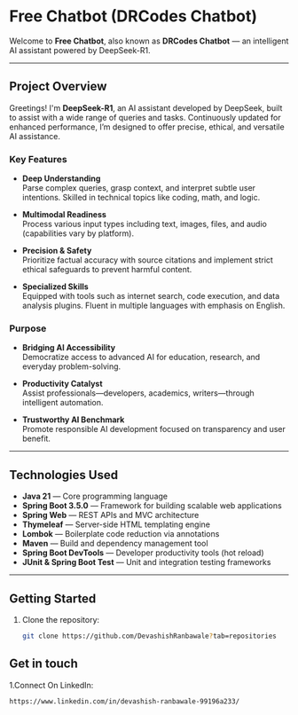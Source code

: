 # Free Chatbot (DRCodes Chatbot)

Welcome to **Free Chatbot**, also known as **DRCodes Chatbot** — an intelligent AI assistant powered by DeepSeek-R1.

---

## Project Overview

Greetings! I'm **DeepSeek-R1**, an AI assistant developed by DeepSeek, built to assist with a wide range of queries and tasks. Continuously updated for enhanced performance, I’m designed to offer precise, ethical, and versatile AI assistance.

### Key Features

- **Deep Understanding**  
  Parse complex queries, grasp context, and interpret subtle user intentions. Skilled in technical topics like coding, math, and logic.

- **Multimodal Readiness**  
  Process various input types including text, images, files, and audio (capabilities vary by platform).

- **Precision & Safety**  
  Prioritize factual accuracy with source citations and implement strict ethical safeguards to prevent harmful content.

- **Specialized Skills**  
  Equipped with tools such as internet search, code execution, and data analysis plugins. Fluent in multiple languages with emphasis on English.

### Purpose

- **Bridging AI Accessibility**  
  Democratize access to advanced AI for education, research, and everyday problem-solving.

- **Productivity Catalyst**  
  Assist professionals—developers, academics, writers—through intelligent automation.

- **Trustworthy AI Benchmark**  
  Promote responsible AI development focused on transparency and user benefit.

---

## Technologies Used

- **Java 21** — Core programming language  
- **Spring Boot 3.5.0** — Framework for building scalable web applications  
- **Spring Web** — REST APIs and MVC architecture  
- **Thymeleaf** — Server-side HTML templating engine  
- **Lombok** — Boilerplate code reduction via annotations 
- **Maven** — Build and dependency management tool  
- **Spring Boot DevTools** — Developer productivity tools (hot reload)  
- **JUnit & Spring Boot Test** — Unit and integration testing frameworks  

---

## Getting Started

1. Clone the repository:
   ```bash
   git clone https://github.com/DevashishRanbawale?tab=repositories
   
## Get in touch
 
 1.Connect On LinkedIn:
   ```bash
   https://www.linkedin.com/in/devashish-ranbawale-99196a233/
